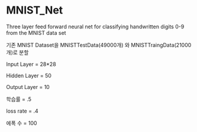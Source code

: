# MNIST_Net
Three layer feed forward neural net for classifying handwritten digits 0-9 from the MNIST data set

기존 MNIST Dataset을 MNISTTestData(49000개) 와 MNISTTraingData(21000개)로 분할

Input Layer = 28*28

Hidden Layer = 50

Output Layer = 10

학습률 = .5

loss rate = .4

에폭 수 = 100

